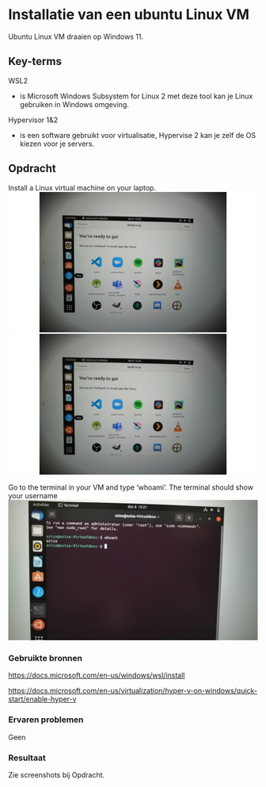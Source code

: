 # Installatie van een ubuntu Linux VM

Ubuntu Linux VM draaien op Windows 11.

## Key-terms

WSL2

- is Microsoft Windows Subsystem for Linux 2 met deze tool kan je Linux gebruiken in Windows omgeving.

Hypervisor 1&2

- is een software gebruikt voor virtualisatie, Hypervise 2 kan je zelf de OS kiezen voor je servers.

## Opdracht

Install a Linux virtual machine on your laptop.
![screenshot Desktop](https://github.com/techgrounds/cloud-6-repo-AzizaAdam/blob/main/00_includes/Lnx01/Installation%20of%20Lnx%20ubuntu%20VM.jpg)
![screenshot Desktop](https://github.com/techgrounds/cloud-6-repo-AzizaAdam/blob/main/00_includes/Lnx01/Installation%20of%20Lnx%20ubuntu%20VM.jpg)


Go to the terminal in your VM and type ‘whoami’. The terminal should show your username
![screenshot Desktop](https://github.com/techgrounds/cloud-6-repo-AzizaAdam/blob/main/00_includes/Lnx01/Connection%20with%20terminal%20to%20the%20VM.jpg)

### Gebruikte bronnen

<https://docs.microsoft.com/en-us/windows/wsl/install>

<https://docs.microsoft.com/en-us/virtualization/hyper-v-on-windows/quick-start/enable-hyper-v>


### Ervaren problemen

Geen

### Resultaat

Zie screenshots bij Opdracht.